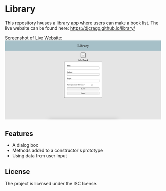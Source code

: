 # Library

This repository houses a library app where users can make a book list.
The live website can be found here: https://djcrago.github.io/library/

Screenshot of Live Website:
![Screenshot of website this repository houses](./website-screenshot.png?raw=true 'Website Screenshot')

## Features

- A dialog box
- Methods added to a constructor's prototype
- Using data from user input

## License

The project is licensed under the ISC license.
